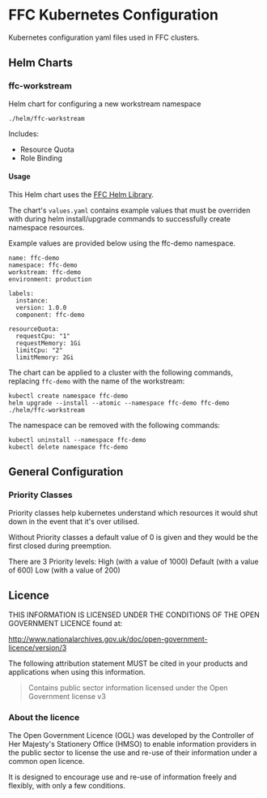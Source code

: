 # FFC Kubernetes Configuration

Kubernetes configuration yaml files used in FFC clusters.

## Helm Charts

### ffc-workstream
Helm chart for configuring a new workstream namespace

`./helm/ffc-workstream`

Includes:
- Resource Quota
- Role Binding

#### Usage
This Helm chart uses the [FFC Helm Library](https://github.com/DEFRA/ffc-helm-library).

The chart's `values.yaml` contains example values that must be overriden with during helm install/upgrade commands to successfully create namespace resources.

Example values are provided below using the ffc-demo namespace.
```
name: ffc-demo
namespace: ffc-demo
workstream: ffc-demo
environment: production

labels:
  instance:
  version: 1.0.0
  component: ffc-demo

resourceQuota:
  requestCpu: "1"
  requestMemory: 1Gi
  limitCpu: "2"
  limitMemory: 2Gi
```

The chart can be applied to a cluster with the following commands, replacing `ffc-demo` with the name of the workstream:

```
kubectl create namespace ffc-demo
helm upgrade --install --atomic --namespace ffc-demo ffc-demo ./helm/ffc-workstream
```

The namespace can be removed with the following commands:

```
kubectl uninstall --namespace ffc-demo
kubectl delete namespace ffc-demo
```

## General Configuration

### Priority Classes

Priority classes help kubernetes understand which resources it would shut down in the event that it's over utilised.

Without Priority classes a default value of 0 is given and they would be the first closed during preemption.

There are 3 Priority levels:
High (with a value of 1000)
Default (with a value of 600)
Low (with a value of 200)

## Licence

THIS INFORMATION IS LICENSED UNDER THE CONDITIONS OF THE OPEN GOVERNMENT LICENCE found at:

http://www.nationalarchives.gov.uk/doc/open-government-licence/version/3

The following attribution statement MUST be cited in your products and applications when using this information.

>Contains public sector information licensed under the Open Government license v3

### About the licence
The Open Government Licence (OGL) was developed by the Controller of Her Majesty's Stationery Office (HMSO) to enable information providers in the public sector to license the use and re-use of their information under a common open licence.

It is designed to encourage use and re-use of information freely and flexibly, with only a few conditions.
